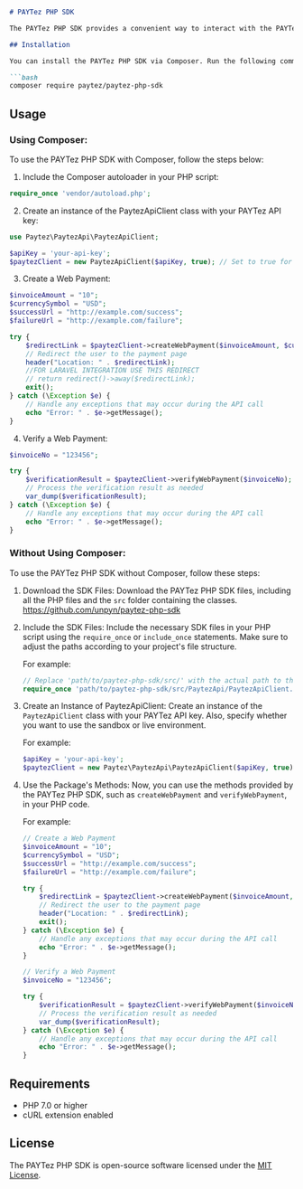 ```markdown
# PAYTez PHP SDK

The PAYTez PHP SDK provides a convenient way to interact with the PAYTez API for handling web payments. This SDK allows you to create and verify web payments using PHP and cURL.

## Installation

You can install the PAYTez PHP SDK via Composer. Run the following command in your project's root directory:

```bash
composer require paytez/paytez-php-sdk
```

## Usage

### Using Composer:

To use the PAYTez PHP SDK with Composer, follow the steps below:

1. Include the Composer autoloader in your PHP script:

```php
require_once 'vendor/autoload.php';
```

2. Create an instance of the PaytezApiClient class with your PAYTez API key:

```php
use Paytez\PaytezApi\PaytezApiClient;

$apiKey = 'your-api-key';
$paytezClient = new PaytezApiClient($apiKey, true); // Set to true for sandbox, false for live environment
```

3. Create a Web Payment:

```php
$invoiceAmount = "10";
$currencySymbol = "USD";
$successUrl = "http://example.com/success";
$failureUrl = "http://example.com/failure";

try {
    $redirectLink = $paytezClient->createWebPayment($invoiceAmount, $currencySymbol, $successUrl, $failureUrl);
    // Redirect the user to the payment page
    header("Location: " . $redirectLink);
    //FOR LARAVEL INTEGRATION USE THIS REDIRECT
    // return redirect()->away($redirectLink);
    exit();
} catch (\Exception $e) {
    // Handle any exceptions that may occur during the API call
    echo "Error: " . $e->getMessage();
}
```

4. Verify a Web Payment:

```php
$invoiceNo = "123456";

try {
    $verificationResult = $paytezClient->verifyWebPayment($invoiceNo);
    // Process the verification result as needed
    var_dump($verificationResult);
} catch (\Exception $e) {
    // Handle any exceptions that may occur during the API call
    echo "Error: " . $e->getMessage();
}
```

### Without Using Composer:

To use the PAYTez PHP SDK without Composer, follow these steps:

1. Download the SDK Files:
   Download the PAYTez PHP SDK files, including all the PHP files and the `src` folder containing the classes.
   https://github.com/unpyn/paytez-php-sdk

2. Include the SDK Files:
   Include the necessary SDK files in your PHP script using the `require_once` or `include_once` statements. Make sure to adjust the paths according to your project's file structure.

   For example:
   ```php
   // Replace 'path/to/paytez-php-sdk/src/' with the actual path to the SDK files
   require_once 'path/to/paytez-php-sdk/src/PaytezApi/PaytezApiClient.php';
   ```

3. Create an Instance of PaytezApiClient:
   Create an instance of the `PaytezApiClient` class with your PAYTez API key. Also, specify whether you want to use the sandbox or live environment.

   For example:
   ```php
   $apiKey = 'your-api-key';
   $paytezClient = new Paytez\PaytezApi\PaytezApiClient($apiKey, true); // Set to true for sandbox, false for live environment
   ```

4. Use the Package's Methods:
   Now, you can use the methods provided by the PAYTez PHP SDK, such as `createWebPayment` and `verifyWebPayment`, in your PHP code.

   For example:
   ```php
   // Create a Web Payment
   $invoiceAmount = "10";
   $currencySymbol = "USD";
   $successUrl = "http://example.com/success";
   $failureUrl = "http://example.com/failure";

   try {
       $redirectLink = $paytezClient->createWebPayment($invoiceAmount, $currencySymbol, $successUrl, $failureUrl);
       // Redirect the user to the payment page
       header("Location: " . $redirectLink);
       exit();
   } catch (\Exception $e) {
       // Handle any exceptions that may occur during the API call
       echo "Error: " . $e->getMessage();
   }

   // Verify a Web Payment
   $invoiceNo = "123456";

   try {
       $verificationResult = $paytezClient->verifyWebPayment($invoiceNo);
       // Process the verification result as needed
       var_dump($verificationResult);
   } catch (\Exception $e) {
       // Handle any exceptions that may occur during the API call
       echo "Error: " . $e->getMessage();
   }
   ```

## Requirements

- PHP 7.0 or higher
- cURL extension enabled

## License

The PAYTez PHP SDK is open-source software licensed under the [MIT License](LICENSE).
